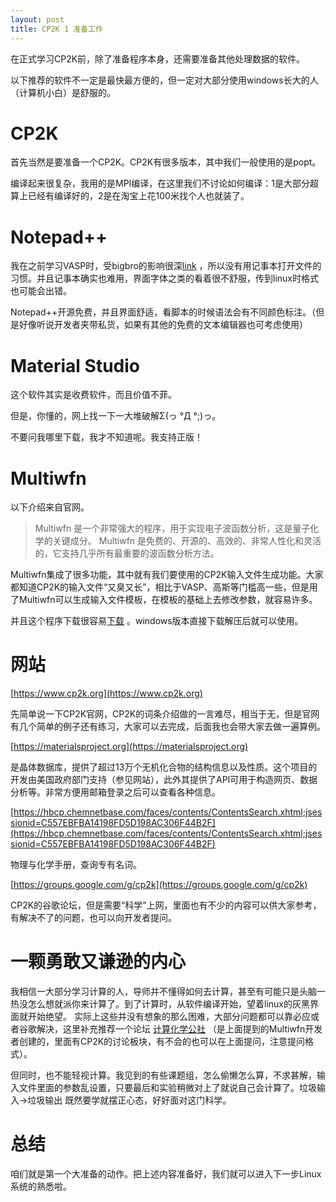 ```yaml
---
layout: post
title: CP2K 1 准备工作
---
```


在正式学习CP2K前，除了准备程序本身，还需要准备其他处理数据的软件。        

以下推荐的软件不一定是最快最方便的，但一定对大部分使用windows长大的人（计算机小白）是舒服的。   

# CP2K

首先当然是要准备一个CP2K。CP2K有很多版本，其中我们一般使用的是popt。

编译起来很复杂，我用的是MPI编译，在这里我们不讨论如何编译：1是大部分超算上已经有编译好的，2是在淘宝上花100米找个人也就装了。

# Notepad++

我在之前学习VASP时，受bigbro的影响很深[link](https://www.bigbrosci.com) ，所以没有用记事本打开文件的习惯。并且记事本确实也难用，界面字体之类的看着很不舒服，传到linux时格式也可能会出错。

Notepad++开源免费，并且界面舒适，看脚本的时候语法会有不同颜色标注。（但是好像听说开发者夹带私货，如果有其他的免费的文本编辑器也可考虑使用）

# Material Studio

这个软件其实是收费软件，而且价值不菲。

但是，你懂的，网上找一下一大堆破解Σ(っ °Д °;)っ。

不要问我哪里下载，我才不知道呢。我支持正版！

# Multiwfn
 
以下介绍来自官网。   
> Multiwfn 是一个非常强大的程序，用于实现电子波函数分析，这是量子化学的关键成分。 Multiwfn 是免费的、开源的、高效的、非常人性化和灵活的，它支持几乎所有最重要的波函数分析方法。
   
Multiwfn集成了很多功能，其中就有我们要使用的CP2K输入文件生成功能。大家都知道CP2K的输入文件“又臭又长”，相比于VASP、高斯等门槛高一些，但是用了Multiwfn可以生成输入文件模板，在模板的基础上去修改参数，就容易许多。

并且这个程序下载很容易[下载](http://sobereva.com/multiwfn/) 。windows版本直接下载解压后就可以使用。

# 网站

[https://www.cp2k.org](https://www.cp2k.org)

先简单说一下CP2K官网，CP2K的词条介绍做的一言难尽，相当于无，但是官网有几个简单的例子还有练习，大家可以去完成，后面我也会带大家去做一遍算例。

[https://materialsproject.org](https://materialsproject.org)

是晶体数据库，提供了超过13万个无机化合物的结构信息以及性质。这个项目的开发由美国政府部门支持（参见网站），此外其提供了API可用于构造网页、数据分析等。非常方便用邮箱登录之后可以查看各种信息。

[https://hbcp.chemnetbase.com/faces/contents/ContentsSearch.xhtml;jsessionid=C557EBFBA14198FD5D198AC306F44B2F](https://hbcp.chemnetbase.com/faces/contents/ContentsSearch.xhtml;jsessionid=C557EBFBA14198FD5D198AC306F44B2F)

物理与化学手册，查询专有名词。

[https://groups.google.com/g/cp2k](https://groups.google.com/g/cp2k)

CP2K的谷歌论坛，但是需要“科学”上网，里面也有不少的内容可以供大家参考，有解决不了的问题，也可以向开发者提问。

# 一颗勇敢又谦逊的内心

我相信一大部分学习计算的人，导师并不懂得如何去计算，甚至有可能只是头脑一热没怎么想就派你来计算了。到了计算时，从软件编译开始，望着linux的灰黑界面就开始绝望。
实际上这些并没有想象的那么困难，大部分问题都可以靠必应或者谷歌解决，这里补充推荐一个论坛 [计算化学公社](http://bbs.keinsci.com/forum.php) （是上面提到的Multiwfn开发者创建的，里面有CP2K的讨论板块，有不会的也可以在上面提问，注意提问格式）。

但同时，也不能轻视计算。我见到的有些课题组，怎么偷懒怎么算，不求甚解，输入文件里面的参数乱设置，只要最后和实验稍微对上了就说自己会计算了。垃圾输入→垃圾输出 既然要学就摆正心态，好好面对这门科学。

# 总结

咱们就是第一个大准备的动作。把上述内容准备好，我们就可以进入下一步Linux系统的熟悉啦。
